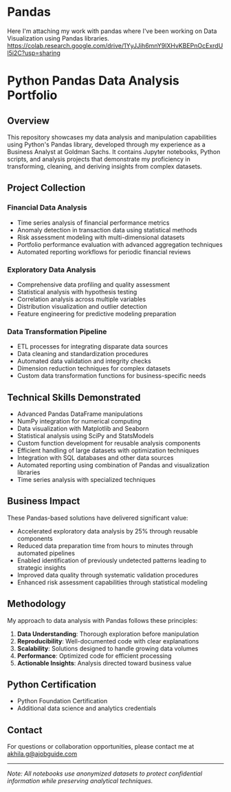 # Pandas
Here I'm attaching my work with pandas where I've been working on Data Visualization using Pandas libraries.
https://colab.research.google.com/drive/1YyJJih6mnY9lXHvKBEPnOcExrdUl5i2C?usp=sharing
# Python Pandas Data Analysis Portfolio

## Overview
This repository showcases my data analysis and manipulation capabilities using Python's Pandas library, developed through my experience as a Business Analyst at Goldman Sachs. It contains Jupyter notebooks, Python scripts, and analysis projects that demonstrate my proficiency in transforming, cleaning, and deriving insights from complex datasets.

## Project Collection

### Financial Data Analysis
- Time series analysis of financial performance metrics
- Anomaly detection in transaction data using statistical methods
- Risk assessment modeling with multi-dimensional datasets
- Portfolio performance evaluation with advanced aggregation techniques
- Automated reporting workflows for periodic financial reviews

### Exploratory Data Analysis
- Comprehensive data profiling and quality assessment
- Statistical analysis with hypothesis testing
- Correlation analysis across multiple variables
- Distribution visualization and outlier detection
- Feature engineering for predictive modeling preparation

### Data Transformation Pipeline
- ETL processes for integrating disparate data sources
- Data cleaning and standardization procedures
- Automated data validation and integrity checks
- Dimension reduction techniques for complex datasets
- Custom data transformation functions for business-specific needs

## Technical Skills Demonstrated
- Advanced Pandas DataFrame manipulations
- NumPy integration for numerical computing
- Data visualization with Matplotlib and Seaborn
- Statistical analysis using SciPy and StatsModels
- Custom function development for reusable analysis components
- Efficient handling of large datasets with optimization techniques
- Integration with SQL databases and other data sources
- Automated reporting using combination of Pandas and visualization libraries
- Time series analysis with specialized techniques

## Business Impact
These Pandas-based solutions have delivered significant value:
- Accelerated exploratory data analysis by 25% through reusable components
- Reduced data preparation time from hours to minutes through automated pipelines
- Enabled identification of previously undetected patterns leading to strategic insights
- Improved data quality through systematic validation procedures
- Enhanced risk assessment capabilities through statistical modeling

## Methodology
My approach to data analysis with Pandas follows these principles:
1. **Data Understanding**: Thorough exploration before manipulation
2. **Reproducibility**: Well-documented code with clear explanations
3. **Scalability**: Solutions designed to handle growing data volumes
4. **Performance**: Optimized code for efficient processing
5. **Actionable Insights**: Analysis directed toward business value

## Python Certification
- Python Foundation Certification
- Additional data science and analytics credentials

## Contact
For questions or collaboration opportunities, please contact me at akhila.g@ajobguide.com

---

*Note: All notebooks use anonymized datasets to protect confidential information while preserving analytical techniques.*
